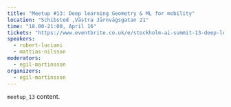 ```yaml
---
title: "Meetup #13: Deep learning Geometry & ML for mobility"
location: "Schibsted ,Västra Järnvägsgatan 21"
time: "18.00-21:00, April 16"
tickets: "https://www.eventbrite.co.uk/e/stockholm-ai-summit-13-deep-learning-geometry-ml-for-mobility-tickets-59844457383"
speakers:
  - robert-luciani
  - mattias-nilsson
moderators:
  - egil-martinsson
organizers:
  - egil-martinsson
---
```

`meetup_13` content.
